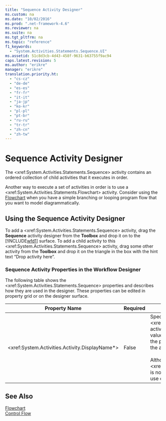 ```yaml
---
title: "Sequence Activity Designer"
ms.custom: na
ms.date: "10/02/2016"
ms.prod: ".net-framework-4.6"
ms.reviewer: na
ms.suite: na
ms.tgt_pltfrm: na
ms.topic: "reference"
f1_keywords: 
  - "System.Activities.Statements.Sequence.UI"
ms.assetid: 51c8d3cb-4d43-458f-9631-b63755f9ac94
caps.latest.revision: 5
ms.author: "erikre"
manager: "erikre"
translation.priority.ht: 
  - "cs-cz"
  - "de-de"
  - "es-es"
  - "fr-fr"
  - "it-it"
  - "ja-jp"
  - "ko-kr"
  - "pl-pl"
  - "pt-br"
  - "ru-ru"
  - "tr-tr"
  - "zh-cn"
  - "zh-tw"
---
```

# Sequence Activity Designer
The \<xref:System.Activities.Statements.Sequence> activity contains an ordered collection of child activities that it executes in order.  
  
 Another way to execute a set of activities in order is to use a \<xref:System.Activities.Statements.Flowchart> activity. Consider using the [Flowchart](../workflowdesigner/flowchart-activity-designer.md) when you have a simple branching or looping program flow that you want to model diagrammatically.  
  
## Using the Sequence Activity Designer  
 To add a \<xref:System.Activities.Statements.Sequence> activity, drag the **Sequence** activity designer from the **Toolbox** and drop it on to the [!INCLUDE[wfd1](../workflowdesigner/includes/wfd1_md.md)] surface. To add a child activity to this \<xref:System.Activities.Statements.Sequence> activity, drag some other activity from the **Toolbox** and drop it on the triangle in the box with the hint text “Drop activity here”.  
  
### Sequence Activity Properties in the Workflow Designer  
 The following table shows the \<xref:System.Activities.Statements.Sequence> properties and describes how they are used in the designer. These properties can be edited in property grid or on the designer surface.  
  
|Property Name|Required|Usage|  
|-------------------|--------------|-----------|  
|\<xref:System.Activities.Activity.DisplayName*>|False|Specifies the friendly name of the \<xref:System.Activities.Statements.Sequence> activity designer in the header. The default value is Sequence. The value can be edited in the property grid or directly on the header of the activity designer.<br /><br /> Although the \<xref:System.Activities.Activity.DisplayName*> is not strictly required, it is a best practice to use one.|  
  
## See Also  
 [Flowchart](../workflowdesigner/flowchart-activity-designer.md)   
 [Control Flow](../workflowdesigner/control-flow-activity-designers.md)